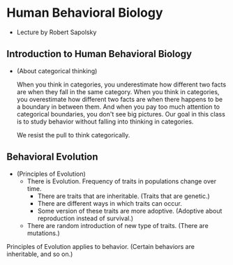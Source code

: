 # Human Behavioral Biology

- Lecture by Robert Sapolsky

## Introduction to Human Behavioral Biology

- (About categorical thinking)

  When you think in categories, you underestimate how different two facts are when they fall in the same category.
  When you think in categories, you overestimate how different two facts are when there happens to be a boundary in between them.
  And when you pay too much attention to categorical boundaries, you don't see big pictures.
  Our goal in this class is to study behavior without falling into thinking in categories.

  We resist the pull to think categorically.

## Behavioral Evolution

- (Principles of Evolution)
  - There is Evolution. Frequency of traits in populations change over time.
    - There are traits that are inheritable. (Traits that are genetic.)
    - There are different ways in which traits can occur.
    - Some version of these traits are more adoptive.
      (Adoptive about reproduction instead of survival.)
  - There are random introduction of new type of traits.
    (There are mutations.)

Principles of Evolution applies to behavior.
(Certain behaviors are inheritable, and so on.)
